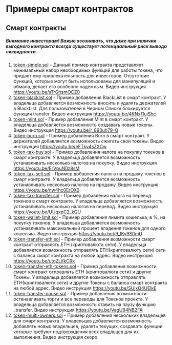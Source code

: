 # Примеры смарт контрактов

## Смарт контракты
##### Внимание инвесторам! Важно осознавать, что даже при наличии выгодного контракта всегда существует потенциальный риск вывода ликвидности.
1. [token-simple.sol](token-simple.sol) - Данный пример контракта представляет минимальный набор необходимых функций для работы токена, что придает ему привлекательность для инвесторов. Отсутствие функций, которые могут быть использованы для манипуляций и обмана, делает его особенно надежным. Видео инструкция https://youtu.be/sTrGhsmOCZ0
2. [token-blacklist.sol](token-blacklist.sol) - Пример добавления BlackList в смарт контракт. У владельца добавляется возможность вносить и удалять держателей в BlackList. Для пользователей в Черном Списке блокируется функция transfer. Видео инструкция https://youtu.be/4KNxf1uiShc
3. [token-mint.sol](token-mint.sol) - Пример добавления Mint в смарт контракт. У владельца добавляется возможность создавать новые токены. Видео инструкция https://youtu.be/r_893uh79-Q
4. [token-burn.sol](token-burn.sol) - Пример добавления Burn в смарт контракт. У держателей добавляется возможность сжигать свои токены. Видео инструкция https://youtu.be/eFTky4sZXCw
5. [token-tax-buy.sol](token-tax-buy.sol) - Пример добавления налога на покупку токенов в смарт контракте. У владельца добавляется возможность устанавливать несколько налогов на покупку. Видео инструкция https://youtu.be/ErVpuN0z8sM
6. [token-tax-sell.sol](token-tax-sell.sol) - Пример добавления налога на продажу токенов в смарт контракте. У владельца добавляется возможность устанавливать несколько налогов на продажу. Видео инструкция https://youtu.be/nw4hc0ErOX0
7. [token-tax-transfer.sol](token-tax-transfer.sol) - Пример добавления налога на перевод токенов в смарт контракте. У владельца добавляется возможность устанавливать несколько налогов на перевод. Видео инструкция https://youtu.be/UUqxpC2_kQU
8. [token-wallet-limit.sol](token-wallet-limit.sol) - Пример добавления лимита кошелька, в %, на покупку токенов. У владельца добавляется возможность устанавливать максимальный процент владения токенов для одного кошелька. Видео инструкция https://youtu.be/i9_lKv9S0mU
9. [token-transfer-eth.sol](token-transfer-eth.sol) - Пример добавления возможности смарт контракт отправлять ETH (криптовалюта сети). У владельца добавляется возможность отправлять ETH(криптовалюту сети) сети с баланса смарт контракта на любой адрес. Видео инструкция https://youtu.be/utgZLifkCRk
10. [token-transfer-eth-tokens.sol](token-transfer-eth-tokens.sol) - Пример добавления возможности смарт контракт отправлять ETH (криптовалюта сети) и другие Токены. У владельца добавляется возможность отправлять ETH(криптовалюту сети) и другие Токены с баланса смарт контракта на любой адрес. Видео инструкция https://youtu.be/SUjxQ4UElkE
11. [token-transfer-pause.sol](token-transfer-pause.sol) - Пример добавления возможности останавливать торги и все переводы для Токенов проекта. У владельца добавляется возможность ставить на паузу функцию _transfer. Видео инструкция https://youtu.be/VagU94NB2FA
12. [token-multi-owners.sol](token-multi-owners.sol) - Пример добавления нескольких владельцев для смарт контракта. У владельцев добавляется возможность добавлять новых владельцев, удалять текущих, создавать функции которые требуют подтверждения всех владльцев для их выполнения. Видео инструкция скоро
